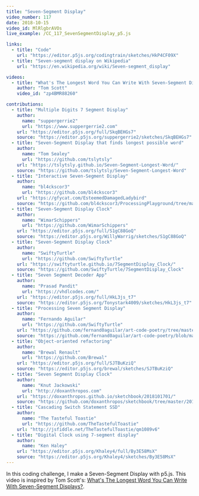 ```yaml
---
title: "Seven-Segment Display"
video_number: 117
date: 2018-10-15
video_id: MlRlgbrAVOs
live_example: /CC_117_SevenSegmentDisplay_p5.js

links:
  - title: "Code"
    url: "https://editor.p5js.org/codingtrain/sketches/HkP4CF09X"
  - title: "Seven-segment display on Wikipedia"
    url: "https://en.wikipedia.org/wiki/Seven-segment_display"

videos:
  - title: "What's The Longest Word You Can Write With Seven-Segment Displays?"
    author: "Tom Scott"
    video_id: "zp4BMR88260"

contributions:
  - title: "Multiple Digits 7 Segment Display"
    author:
      name: "suppergerrie2"
      url: "https://www.suppergerrie2.com"
    url: "https://editor.p5js.org/full/SkqBEHGs7"
    source: "https://editor.p5js.org/suppergerrie2/sketches/SkqBEHGs7"
  - title: "Seven-Segment Display that finds longest possible word"
    author:
      name: "Tom Sealey"
      url: "https://github.com/tslytsly"
    url: "https://tslytsly.github.io/Seven-Segment-Longest-Word/"
    source: "https://github.com/tslytsly/Seven-Segment-Longest-Word"
  - title: "Interactive Seven-Segment Display"
    author:
      name: "bl4ckscor3"
      url: "https://github.com/bl4ckscor3"
    url: "https://gfycat.com/EsteemedDamagedLadybird"
    source: "https://github.com/bl4ckscor3/ProcessingPlayground/tree/master/SevenSegmentDisplay"
  - title: "Seven-Segment Display Clock"
    author:
      name: "WimarSchippers"
      url: "https://github.com/WimarSchippers"
    url: "https://editor.p5js.org/full/S1gC88GoQ"
    source: "https://editor.p5js.org/WillyWarrig/sketches/S1gC88GoQ"
  - title: "Seven-Segment Display Clock"
    author:
      name: "SwiftyTurtle"
      url: "https://github.com/SwiftyTurtle"
    url: "https://swiftyturtle.github.io/7SegmentDisplay_Clock/"
    source: "https://github.com/SwiftyTurtle/7SegmentDisplay_Clock"
  - title: "Seven Segment Decoder App"
    author:
      name: "Prasad Pandit"
      url: "https://vhdlcodes.com/"
    url: "https://editor.p5js.org/full/HkL3js_t7"
    source: "https://editor.p5js.org/Tonystark4009/sketches/HkL3js_t7"
  - title: "Processing Seven Segment Display"
    author:
      name: "Fernando Aguilar"
      url: "https://github.com/SwiftyTurtle"
    url: "https://github.com/fernand0aguilar/art-code-poetry/tree/master/Processing/sketch_7_segment_display"
    source: "https://github.com/fernand0aguilar/art-code-poetry/blob/master/Processing/sketch_7_segment_display/sketch_7_segment_display.pde"
  - title: "Object-oriented refactoring"
    author:
      name: "Brewal Renault"
      url: "https://github.com/Brewal"
    url: "https://editor.p5js.org/full/SJTBuKziQ"
    source: "https://editor.p5js.org/brewal/sketches/SJTBuKziQ"
  - title: "Seven Segment Display Clock"
    author:
      name: "Knut Jackowski"
      url: "http://doxanthropos.com"
    url: "https://doxanthropos.github.io/sketchbook/2018101701/"
    source: "https://github.com/doxanthropos/sketchbook/tree/master/2018101701"
  - title: "Cascading Switch Statement SSD"
    author:
      name: "The Tasteful Toastie"
      url: "https://github.com/TheTastefulToastie"
    url: "http://jsfiddle.net/TheTastefulToastie/qm1089v6"
  - title: "Digital Clock using 7-segment display"
    author:
      name: "Ken Haley"
    url: "https://editor.p5js.org/Khaley4/full/By3E58MsX"
    source: "https://editor.p5js.org/Khaley4/sketches/By3E58MsX"
---
```


In this coding challenge, I make a Seven-Segment Display with p5.js. This video is inspired by Tom Scott's: [What's The Longest Word You Can Write With Seven-Segment Displays?](https://youtu.be/zp4BMR88260).
